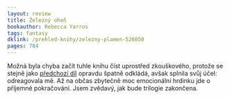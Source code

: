```yaml
---
layout: review
title: Železný oheň
bookauthor: Rebecca Yarros
tags: fantasy
dklink: /prehled-knihy/zelezny-plamen-526050
pages: 784
---
```


Možná byla chyba začít tuhle knihu číst uprostřed zkouškového, protože se stejně jako [předchozí díl](/2024/07/12/Ctvrte-kridlo/) opravdu špatně odkládá, avšak splnila svůj účel: odreagovala mě. Až na občas zbytečně moc emocionální hrdinku jde o příjemné pokračování. Jsem zvědavý, jak bude trilogie zakončena.